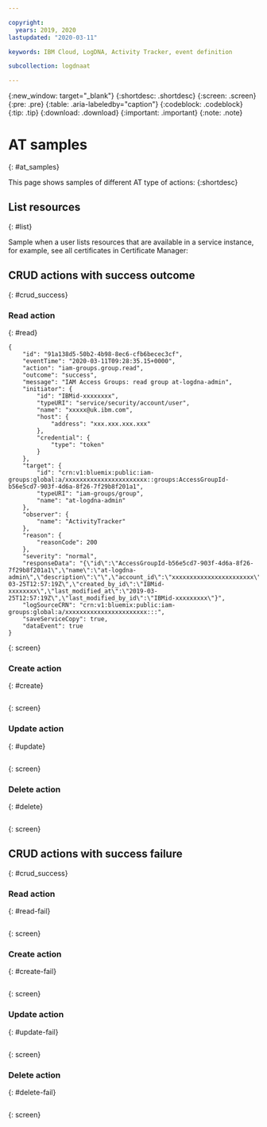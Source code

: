 ```yaml
---

copyright:
  years: 2019, 2020
lastupdated: "2020-03-11"

keywords: IBM Cloud, LogDNA, Activity Tracker, event definition

subcollection: logdnaat

---
```


{:new_window: target="_blank"}
{:shortdesc: .shortdesc}
{:screen: .screen}
{:pre: .pre}
{:table: .aria-labeledby="caption"}
{:codeblock: .codeblock}
{:tip: .tip}
{:download: .download}
{:important: .important}
{:note: .note}


# AT samples
{: #at_samples}

This page shows samples of different AT type of actions:
{:shortdesc}

## List resources
{: #list}

Sample when a user lists resources that are available in a service instance, for example, see all certificates in Certificate Manager:



## CRUD actions with success outcome
{: #crud_success}

### Read action
{: #read}

```
{
    "id": "91a138d5-50b2-4b98-8ec6-cfb6becec3cf",
    "eventTime": "2020-03-11T09:28:35.15+0000",
    "action": "iam-groups.group.read",
    "outcome": "success",
    "message": "IAM Access Groups: read group at-logdna-admin",
    "initiator": {
        "id": "IBMid-xxxxxxxx",
        "typeURI": "service/security/account/user",
        "name": "xxxxx@uk.ibm.com",
        "host": {
            "address": "xxx.xxx.xxx.xxx"
        },
        "credential": {
            "type": "token"
        }
    },
    "target": {
        "id": "crn:v1:bluemix:public:iam-groups:global:a/xxxxxxxxxxxxxxxxxxxxxxx::groups:AccessGroupId-b56e5cd7-903f-4d6a-8f26-7f29b8f201a1",
        "typeURI": "iam-groups/group",
        "name": "at-logdna-admin"
    },
    "observer": {
        "name": "ActivityTracker"
    },
    "reason": {
        "reasonCode": 200
    },
    "severity": "normal",
    "responseData": "{\"id\":\"AccessGroupId-b56e5cd7-903f-4d6a-8f26-7f29b8f201a1\",\"name\":\"at-logdna-admin\",\"description\":\"\",\"account_id\":\"xxxxxxxxxxxxxxxxxxxxxxx\",\"created_at\":\"2019-03-25T12:57:19Z\",\"created_by_id\":\"IBMid-xxxxxxxx\",\"last_modified_at\":\"2019-03-25T12:57:19Z\",\"last_modified_by_id\":\"IBMid-xxxxxxxxx\"}",
    "logSourceCRN": "crn:v1:bluemix:public:iam-groups:global:a/xxxxxxxxxxxxxxxxxxxxxxx:::",
    "saveServiceCopy": true,
    "dataEvent": true
}
```
{: screen}


### Create action
{: #create}

```

```
{: screen}



### Update action
{: #update}

```

```
{: screen}


### Delete action
{: #delete}

```

```
{: screen}

## CRUD actions with success failure
{: #crud_success}

### Read action
{: #read-fail}

```

```
{: screen}

### Create action
{: #create-fail}

```

```
{: screen}


### Update action
{: #update-fail}

```

```
{: screen}



### Delete action
{: #delete-fail}

```

```
{: screen}

